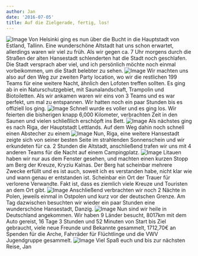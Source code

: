 ```yaml
---
author: Jan
date: '2016-07-05'
title: Auf die Zielgerade, fertig, los!
---
```

![Image](./images/1.jpeg)
Von Helsinki ging es nun über die Bucht in die Hauptstadt von Estland, Tallinn.
Eine wunderschöne Altstadt hat uns schon erwartet, allerdings waren wir viel zu
früh. Als wir gegen ca. 7 Uhr morgens durch die Straßen der alten Hansestadt
schlenderten hat die Stadt noch geschlafen. Die Stadt versprach aber viel, und
ich persönlich möchte noch einmal vorbeikommen, um die Stadt belebter zu sehen.
![Image](./images/2.jpeg)
Wir machten uns also auf den Weg zur zweiten Party location, wo wir die
restlichen 199 Teams für eine weitere Nacht, ähnlich den Lofoten treffen
sollten. Es ging ab in ein Naturschutzgebiet, mit Saunalandschaft, Trampolin
und Biotoiletten. Als wir ankamen waren wir eins von 3 Teams und es war
perfekt, um mal zu entspannen. Wir hatten noch ein paar Stunden bis es
offiziell los ging.
![Image](./images/3.jpeg)
Schnell wurde es voller und es ging los. Wir feierten die bisherigen knapp
6,000 Kilometer, verbrachten Zeit in den Saunen und vielen schließlich
erschöpft ins Bett.
![Image](./images/4.jpeg)
Als nächstes ging es nach Riga, der Hauptstadt Lettlands. Auf dem Weg dahin
noch schnell einen Abstecher zu einem 
![Image](./images/5.jpeg)
Nun, Riga, eine weitere Hansestadt zeigte sich von seiner besten Seite im
strahlenden Sonnenschein und wir erkundeten für ca. 2 Stunden die Altstadt,
anschließend trafen wir uns mit 4 anderen Teams für die Nacht auf einem
Campingplatz.
![Image](./images/6.jpeg)
Litauen haben wir nur aus dem Fenster gesehen, und machten einen kurzen Stopp
am Berg der Kreuze, Kryziu Kalnas. Der Berg hat scheinbar mehrere Zwecke
erfüllt und es ist auch, soweit ich es verstanden habe, nicht klar wie und wann
genau er entstanden ist. Scheinbar ein Ort der Trauer für verlorene Verwandte.
Fakt ist, dass es ziemlich viele Kreuze und Touristen an dem Ort gibt.
![Image](./images/7.jpeg)
Anschließend verbrachten wir noch 2 Nächte in Polen, jeweils einmal in Ostpolen
und kurz vor der deutschen Grenze. Am Tag dazwischen besuchten wir wieder ein
paar Stunden eine wunderschöne Hansestadt, Danzig.
![Image](./images/8.jpeg)
Nun sind wir heile in Deutschland angekommen. Wir haben 9 Länder besucht,
8017km mit dem Auto gereist, 16 Tage 3 Stunden und 52 Minuten von Start bis
Ziel gebraucht, viele neue Freunde und Bekannte gesammelt, 1712,70€ an Spenden
für die Arche, Fahrräder für Flüchtlinge und die VWV Jugendgruppe gesammelt.
![Image](./images/9.jpeg)
Viel Spaß euch und bis zur nächsten Reise,
Jan
